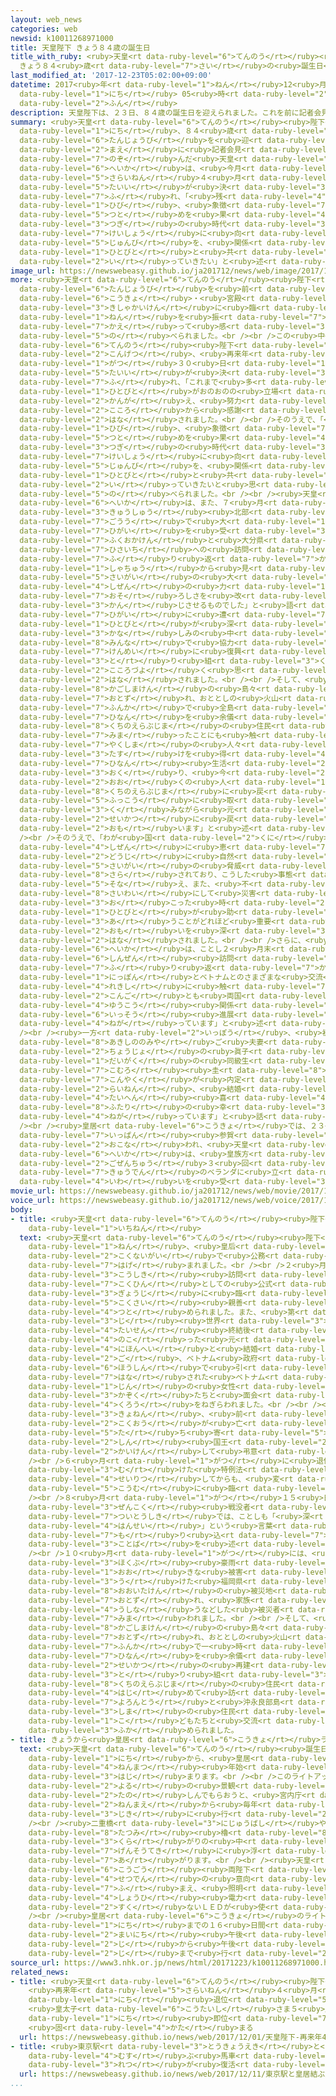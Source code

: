 ```yaml
---
layout: web_news
categories: web
newsid: k10011268971000
title: 天皇陛下 きょう８４歳の誕生日
title_with_ruby: <ruby>天皇<rt data-ruby-level="6">てんのう</rt></ruby><ruby>陛下<rt data-ruby-level="6">へいか</rt></ruby>
  きょう８４<ruby>歳<rt data-ruby-level="7">さい</rt></ruby>の<ruby>誕生日<rt data-ruby-level="6">たんじょうび</rt></ruby>
last_modified_at: '2017-12-23T05:02:00+09:00'
datetime: 2017<ruby>年<rt data-ruby-level="1">ねん</rt></ruby>12<ruby>月<rt data-ruby-level="1">がつ</rt></ruby>23<ruby>日<rt
  data-ruby-level="1">にち</rt></ruby> 05<ruby>時<rt data-ruby-level="2">じ</rt></ruby>02<ruby>分<rt
  data-ruby-level="2">ふん</rt></ruby>
description: 天皇陛下は、２３日、８４歳の誕生日を迎えられました。これを前に記者会見に臨んだ天皇陛下は、今月、再来年４月の退位が決まったことに触れ、「残された日々、象徴としての務めを果たしながら、次の時代への継承に向けた準備を、関係する人々と共に行っていきたい」と述べられました。
summary: <ruby>天皇<rt data-ruby-level="6">てんのう</rt></ruby><ruby>陛下<rt data-ruby-level="6">へいか</rt></ruby>は、２３<ruby>日<rt
  data-ruby-level="1">にち</rt></ruby>、８４<ruby>歳<rt data-ruby-level="7">さい</rt></ruby>の<ruby>誕生日<rt
  data-ruby-level="6">たんじょうび</rt></ruby>を<ruby>迎<rt data-ruby-level="7">むか</rt></ruby>えられました。これを<ruby>前<rt
  data-ruby-level="2">まえ</rt></ruby>に<ruby>記者会見<rt data-ruby-level="3">きしゃかいけん</rt></ruby>に<ruby>臨<rt
  data-ruby-level="7">のぞ</rt></ruby>んだ<ruby>天皇<rt data-ruby-level="6">てんのう</rt></ruby><ruby>陛下<rt
  data-ruby-level="6">へいか</rt></ruby>は、<ruby>今月<rt data-ruby-level="2">こんげつ</rt></ruby>、<ruby>再来年<rt
  data-ruby-level="5">さらいねん</rt></ruby>４<ruby>月<rt data-ruby-level="1">がつ</rt></ruby>の<ruby>退位<rt
  data-ruby-level="5">たいい</rt></ruby>が<ruby>決<rt data-ruby-level="3">き</rt></ruby>まったことに<ruby>触<rt
  data-ruby-level="7">ふ</rt></ruby>れ、「<ruby>残<rt data-ruby-level="4">のこ</rt></ruby>された<ruby>日々<rt
  data-ruby-level="1">ひび</rt></ruby>、<ruby>象徴<rt data-ruby-level="7">しょうちょう</rt></ruby>としての<ruby>務<rt
  data-ruby-level="5">つと</rt></ruby>めを<ruby>果<rt data-ruby-level="4">は</rt></ruby>たしながら、<ruby>次<rt
  data-ruby-level="3">つぎ</rt></ruby>の<ruby>時代<rt data-ruby-level="3">じだい</rt></ruby>への<ruby>継承<rt
  data-ruby-level="7">けいしょう</rt></ruby>に<ruby>向<rt data-ruby-level="3">む</rt></ruby>けた<ruby>準備<rt
  data-ruby-level="5">じゅんび</rt></ruby>を、<ruby>関係<rt data-ruby-level="4">かんけい</rt></ruby>する<ruby>人々<rt
  data-ruby-level="1">ひとびと</rt></ruby>と<ruby>共<rt data-ruby-level="4">とも</rt></ruby>に<ruby>行<rt
  data-ruby-level="2">い</rt></ruby>っていきたい」と<ruby>述<rt data-ruby-level="5">の</rt></ruby>べられました。
image_url: https://newswebeasy.github.io/ja201712/news/web/image/2017/12/23/K10011268971_1712230514_1712230517_01_03.jpg
more: <ruby>天皇<rt data-ruby-level="6">てんのう</rt></ruby><ruby>陛下<rt data-ruby-level="6">へいか</rt></ruby>は、<ruby>誕生日<rt
  data-ruby-level="6">たんじょうび</rt></ruby>を<ruby>前<rt data-ruby-level="2">まえ</rt></ruby>に<ruby>皇居<rt
  data-ruby-level="6">こうきょ</rt></ruby>・<ruby>宮殿<rt data-ruby-level="7">きゅうでん</rt></ruby>で<ruby>記者会見<rt
  data-ruby-level="3">きしゃかいけん</rt></ruby>に<ruby>臨<rt data-ruby-level="7">のぞ</rt></ruby>み、ことし１<ruby>年<rt
  data-ruby-level="1">ねん</rt></ruby>を<ruby>振<rt data-ruby-level="7">ふ</rt></ruby>り<ruby>返<rt
  data-ruby-level="7">かえ</rt></ruby>って<ruby>感<rt data-ruby-level="3">かん</rt></ruby>じたことなどを<ruby>述<rt
  data-ruby-level="5">の</rt></ruby>べられました。<br /><br />この<ruby>中<rt data-ruby-level="1">なか</rt></ruby>で<ruby>天皇<rt
  data-ruby-level="6">てんのう</rt></ruby><ruby>陛下<rt data-ruby-level="6">へいか</rt></ruby>は、<ruby>今月<rt
  data-ruby-level="2">こんげつ</rt></ruby>、<ruby>再来年<rt data-ruby-level="5">さらいねん</rt></ruby>４<ruby>月<rt
  data-ruby-level="1">がつ</rt></ruby>３０<ruby>日<rt data-ruby-level="1">にち</rt></ruby>の<ruby>退位<rt
  data-ruby-level="5">たいい</rt></ruby>が<ruby>決<rt data-ruby-level="3">き</rt></ruby>まったことに<ruby>触<rt
  data-ruby-level="7">ふ</rt></ruby>れ、「これまで<ruby>多<rt data-ruby-level="2">おお</rt></ruby>くの<ruby>人々<rt
  data-ruby-level="1">ひとびと</rt></ruby>がおのおのの<ruby>立場<rt data-ruby-level="2">たちば</rt></ruby>で<ruby>考<rt
  data-ruby-level="2">かんが</rt></ruby>え、<ruby>努力<rt data-ruby-level="4">どりょく</rt></ruby>してきてくれたことを、<ruby>心<rt
  data-ruby-level="2">こころ</rt></ruby>から<ruby>感謝<rt data-ruby-level="5">かんしゃ</rt></ruby>しています」と<ruby>話<rt
  data-ruby-level="2">はな</rt></ruby>されました。<br /><br />そのうえで、「<ruby>残<rt data-ruby-level="4">のこ</rt></ruby>された<ruby>日々<rt
  data-ruby-level="1">ひび</rt></ruby>、<ruby>象徴<rt data-ruby-level="7">しょうちょう</rt></ruby>としての<ruby>務<rt
  data-ruby-level="5">つと</rt></ruby>めを<ruby>果<rt data-ruby-level="4">は</rt></ruby>たしながら、<ruby>次<rt
  data-ruby-level="3">つぎ</rt></ruby>の<ruby>時代<rt data-ruby-level="3">じだい</rt></ruby>への<ruby>継承<rt
  data-ruby-level="7">けいしょう</rt></ruby>に<ruby>向<rt data-ruby-level="3">む</rt></ruby>けた<ruby>準備<rt
  data-ruby-level="5">じゅんび</rt></ruby>を、<ruby>関係<rt data-ruby-level="4">かんけい</rt></ruby>する<ruby>人々<rt
  data-ruby-level="1">ひとびと</rt></ruby>と<ruby>共<rt data-ruby-level="4">とも</rt></ruby>に<ruby>行<rt
  data-ruby-level="2">い</rt></ruby>っていきたいと<ruby>思<rt data-ruby-level="2">おも</rt></ruby>います」と<ruby>述<rt
  data-ruby-level="5">の</rt></ruby>べられました。<br /><br /><ruby>天皇<rt data-ruby-level="6">てんのう</rt></ruby><ruby>陛下<rt
  data-ruby-level="6">へいか</rt></ruby>は、また、７<ruby>月<rt data-ruby-level="1">がつ</rt></ruby>の<ruby>九州<rt
  data-ruby-level="3">きゅうしゅう</rt></ruby><ruby>北部<rt data-ruby-level="3">ほくぶ</rt></ruby><ruby>豪雨<rt
  data-ruby-level="7">ごうう</rt></ruby>で<ruby>大<rt data-ruby-level="1">おお</rt></ruby>きな<ruby>被害<rt
  data-ruby-level="7">ひがい</rt></ruby>を<ruby>受<rt data-ruby-level="3">う</rt></ruby>けた<ruby>福岡県<rt
  data-ruby-level="7">ふくおかけん</rt></ruby>と<ruby>大分県<rt data-ruby-level="8">おおいたけん</rt></ruby>の<ruby>被災地<rt
  data-ruby-level="7">ひさいち</rt></ruby>への<ruby>訪問<rt data-ruby-level="6">ほうもん</rt></ruby>を<ruby>振<rt
  data-ruby-level="7">ふ</rt></ruby>り<ruby>返<rt data-ruby-level="7">かえ</rt></ruby>り、「<ruby>車中<rt
  data-ruby-level="1">しゃちゅう</rt></ruby>から<ruby>見<rt data-ruby-level="1">み</rt></ruby>た<ruby>災害<rt
  data-ruby-level="5">さいがい</rt></ruby>の<ruby>大<rt data-ruby-level="1">おお</rt></ruby>きさは、<ruby>自然<rt
  data-ruby-level="4">しぜん</rt></ruby>の<ruby>力<rt data-ruby-level="1">ちから</rt></ruby>の<ruby>恐<rt
  data-ruby-level="7">おそ</rt></ruby>ろしさを<ruby>改<rt data-ruby-level="4">あらた</rt></ruby>めて<ruby>感<rt
  data-ruby-level="3">かん</rt></ruby>じさせるものでした」と<ruby>語<rt data-ruby-level="2">かた</rt></ruby>ったうえで、「<ruby>被害<rt
  data-ruby-level="7">ひがい</rt></ruby>に<ruby>遭<rt data-ruby-level="7">あ</rt></ruby>った<ruby>人々<rt
  data-ruby-level="1">ひとびと</rt></ruby>が<ruby>深<rt data-ruby-level="3">ふか</rt></ruby>い<ruby>悲<rt
  data-ruby-level="3">かな</rt></ruby>しみの<ruby>中<rt data-ruby-level="1">なか</rt></ruby>にありながら、<ruby>皆<rt
  data-ruby-level="8">みんな</rt></ruby>で<ruby>協力<rt data-ruby-level="4">きょうりょく</rt></ruby>して<ruby>懸命<rt
  data-ruby-level="7">けんめい</rt></ruby>に<ruby>復興<rt data-ruby-level="5">ふっこう</rt></ruby>に<ruby>取<rt
  data-ruby-level="3">と</rt></ruby>り<ruby>組<rt data-ruby-level="3">く</rt></ruby>んでいることを、<ruby>心強<rt
  data-ruby-level="2">こころづよ</rt></ruby>く<ruby>思<rt data-ruby-level="2">おも</rt></ruby>いました」と<ruby>話<rt
  data-ruby-level="2">はな</rt></ruby>されました。<br /><br />そして、<ruby>先月<rt data-ruby-level="1">せんげつ</rt></ruby>、<ruby>鹿児島県<rt
  data-ruby-level="8">かごしまけん</rt></ruby>の<ruby>島々<rt data-ruby-level="3">しまじま</rt></ruby>を<ruby>訪<rt
  data-ruby-level="7">おとず</rt></ruby>れ、おととしの<ruby>火山<rt data-ruby-level="1">かざん</rt></ruby>の<ruby>噴火<rt
  data-ruby-level="7">ふんか</rt></ruby>で<ruby>全島<rt data-ruby-level="3">ぜんとう</rt></ruby><ruby>避難<rt
  data-ruby-level="7">ひなん</rt></ruby>を<ruby>余儀<rt data-ruby-level="7">よぎ</rt></ruby>なくされた<ruby>口永良部島<rt
  data-ruby-level="8">くちのえらぶじま</rt></ruby>の<ruby>住民<rt data-ruby-level="4">じゅうみん</rt></ruby>を<ruby>見舞<rt
  data-ruby-level="7">みま</rt></ruby>ったことにも<ruby>触<rt data-ruby-level="7">ふ</rt></ruby>れ、「<ruby>屋久島<rt
  data-ruby-level="7">やくしま</rt></ruby>の<ruby>人々<rt data-ruby-level="1">ひとびと</rt></ruby>の<ruby>助<rt
  data-ruby-level="3">たす</rt></ruby>けを<ruby>得<rt data-ruby-level="4">え</rt></ruby>て<ruby>避難<rt
  data-ruby-level="7">ひなん</rt></ruby><ruby>生活<rt data-ruby-level="2">せいかつ</rt></ruby>を<ruby>送<rt
  data-ruby-level="3">おく</rt></ruby>り、<ruby>今<rt data-ruby-level="2">いま</rt></ruby>は<ruby>多<rt
  data-ruby-level="2">おお</rt></ruby>くの<ruby>人<rt data-ruby-level="1">ひと</rt></ruby>が<ruby>口永良部島<rt
  data-ruby-level="8">くちのえらぶじま</rt></ruby>に<ruby>戻<rt data-ruby-level="7">もど</rt></ruby>り、<ruby>復興<rt
  data-ruby-level="5">ふっこう</rt></ruby>に<ruby>取<rt data-ruby-level="3">と</rt></ruby>り<ruby>組<rt
  data-ruby-level="3">く</rt></ruby>みながら<ruby>元<rt data-ruby-level="2">もと</rt></ruby>の<ruby>生活<rt
  data-ruby-level="2">せいかつ</rt></ruby>に<ruby>戻<rt data-ruby-level="7">もど</rt></ruby>りつつあることを、うれしく<ruby>思<rt
  data-ruby-level="2">おも</rt></ruby>います」と<ruby>述<rt data-ruby-level="5">の</rt></ruby>べられました。<br
  /><br />そのうえで、「わが<ruby>国<rt data-ruby-level="2">くに</rt></ruby>は<ruby>豊<rt data-ruby-level="5">ゆた</rt></ruby>かな<ruby>自然<rt
  data-ruby-level="4">しぜん</rt></ruby>に<ruby>恵<rt data-ruby-level="7">めぐ</rt></ruby>まれていますが、<ruby>同時<rt
  data-ruby-level="2">どうじ</rt></ruby>に<ruby>自然<rt data-ruby-level="4">しぜん</rt></ruby><ruby>災害<rt
  data-ruby-level="5">さいがい</rt></ruby>の<ruby>脅威<rt data-ruby-level="7">きょうい</rt></ruby>に<ruby>晒<rt
  data-ruby-level="8">さら</rt></ruby>されており、こうした<ruby>事態<rt data-ruby-level="5">じたい</rt></ruby>に<ruby>備<rt
  data-ruby-level="5">そな</rt></ruby>え、また、<ruby>不<rt data-ruby-level="4">ふ</rt></ruby><ruby>幸<rt
  data-ruby-level="8">さいわい</rt></ruby>にして<ruby>災害<rt data-ruby-level="5">さいがい</rt></ruby>が<ruby>起<rt
  data-ruby-level="3">お</rt></ruby>こった<ruby>時<rt data-ruby-level="2">とき</rt></ruby>、<ruby>人々<rt
  data-ruby-level="1">ひとびと</rt></ruby>が<ruby>助<rt data-ruby-level="3">たす</rt></ruby>け<ruby>合<rt
  data-ruby-level="3">あ</rt></ruby>うことがどれほど<ruby>重要<rt data-ruby-level="4">じゅうよう</rt></ruby>かということに、<ruby>思<rt
  data-ruby-level="2">おも</rt></ruby>いを<ruby>深<rt data-ruby-level="3">ふか</rt></ruby>くしました」と<ruby>話<rt
  data-ruby-level="2">はな</rt></ruby>されました。<br /><br />さらに、<ruby>天皇<rt data-ruby-level="6">てんのう</rt></ruby><ruby>陛下<rt
  data-ruby-level="6">へいか</rt></ruby>は、ことし２<ruby>月末<rt data-ruby-level="4">がつまつ</rt></ruby>からのベトナムへの<ruby>親善<rt
  data-ruby-level="6">しんぜん</rt></ruby><ruby>訪問<rt data-ruby-level="6">ほうもん</rt></ruby>も<ruby>振<rt
  data-ruby-level="7">ふ</rt></ruby>り<ruby>返<rt data-ruby-level="7">かえ</rt></ruby>って、「<ruby>日本<rt
  data-ruby-level="1">にっぽん</rt></ruby>とベトナムとのさまざまな<ruby>交流<rt data-ruby-level="3">こうりゅう</rt></ruby>の<ruby>歴史<rt
  data-ruby-level="4">れきし</rt></ruby>に<ruby>触<rt data-ruby-level="7">ふ</rt></ruby>れることとなりました。<ruby>今後<rt
  data-ruby-level="2">こんご</rt></ruby>とも<ruby>両国<rt data-ruby-level="3">りょうこく</rt></ruby>の<ruby>友好<rt
  data-ruby-level="4">ゆうこう</rt></ruby><ruby>関係<rt data-ruby-level="4">かんけい</rt></ruby>が<ruby>一層<rt
  data-ruby-level="6">いっそう</rt></ruby><ruby>進展<rt data-ruby-level="6">しんてん</rt></ruby>していくことを<ruby>願<rt
  data-ruby-level="4">ねが</rt></ruby>っています」と<ruby>述<rt data-ruby-level="5">の</rt></ruby>べられました。<br
  /><br /><ruby>一方<rt data-ruby-level="2">いっぽう</rt></ruby>、<ruby>初孫<rt data-ruby-level="7">ういまご</rt></ruby>にあたる<ruby>秋篠宮<rt
  data-ruby-level="8">あきしののみや</rt></ruby>ご<ruby>夫妻<rt data-ruby-level="5">ふさい</rt></ruby>の<ruby>長女<rt
  data-ruby-level="2">ちょうじょ</rt></ruby>の<ruby>眞子<rt data-ruby-level="8">まこ</rt></ruby>さまと、<ruby>大学<rt
  data-ruby-level="1">だいがく</rt></ruby>の<ruby>同級生<rt data-ruby-level="3">どうきゅうせい</rt></ruby>、<ruby>小室<rt
  data-ruby-level="7">こむろ</rt></ruby><ruby>圭<rt data-ruby-level="8">けい</rt></ruby>さんとの<ruby>婚約<rt
  data-ruby-level="7">こんやく</rt></ruby>が<ruby>内定<rt data-ruby-level="3">ないてい</rt></ruby>し、<ruby>来年<rt
  data-ruby-level="2">らいねん</rt></ruby>、<ruby>結婚<rt data-ruby-level="7">けっこん</rt></ruby>されることについて、「<ruby>大変<rt
  data-ruby-level="4">たいへん</rt></ruby><ruby>喜<rt data-ruby-level="4">よろこ</rt></ruby>ばしく、<ruby>二人<rt
  data-ruby-level="8">ふたり</rt></ruby>の<ruby>幸<rt data-ruby-level="3">しあわ</rt></ruby>せを<ruby>願<rt
  data-ruby-level="4">ねが</rt></ruby>っています」と<ruby>話<rt data-ruby-level="2">はな</rt></ruby>されました。<br
  /><br /><ruby>皇居<rt data-ruby-level="6">こうきょ</rt></ruby>では、２３<ruby>日<rt data-ruby-level="1">にち</rt></ruby><ruby>一般<rt
  data-ruby-level="7">いっぱん</rt></ruby><ruby>参賀<rt data-ruby-level="5">さんが</rt></ruby>が<ruby>行<rt
  data-ruby-level="2">おこな</rt></ruby>われ、<ruby>天皇<rt data-ruby-level="6">てんのう</rt></ruby><ruby>陛下<rt
  data-ruby-level="6">へいか</rt></ruby>は、<ruby>皇族方<rt data-ruby-level="6">こうぞくがた</rt></ruby>とともに、<ruby>午前中<rt
  data-ruby-level="2">ごぜんちゅう</rt></ruby>３<ruby>回<rt data-ruby-level="2">かい</rt></ruby>、<ruby>宮殿<rt
  data-ruby-level="7">きゅうでん</rt></ruby>のベランダに<ruby>立<rt data-ruby-level="1">た</rt></ruby>ちお<ruby>祝<rt
  data-ruby-level="4">いわ</rt></ruby>いを<ruby>受<rt data-ruby-level="3">う</rt></ruby>けられます。
movie_url: https://newswebeasy.github.io/ja201712/news/web/movie/2017/12/23/k10011268971_201712230514_201712230516.mp4
voice_url: https://newswebeasy.github.io/ja201712/news/web/voice/2017/12/23/k10011268971_201712230514_201712230516.mp3
body:
- title: <ruby>天皇<rt data-ruby-level="6">てんのう</rt></ruby><ruby>陛下<rt data-ruby-level="6">へいか</rt></ruby>のこの<ruby>一年<rt
    data-ruby-level="1">いちねん</rt></ruby>
  text: <ruby>天皇<rt data-ruby-level="6">てんのう</rt></ruby><ruby>陛下<rt data-ruby-level="6">へいか</rt></ruby>は、この１<ruby>年<rt
    data-ruby-level="1">ねん</rt></ruby>、<ruby>皇后<rt data-ruby-level="6">こうごう</rt></ruby>さまとともに<ruby>国内外<rt
    data-ruby-level="2">こくないがい</rt></ruby>で<ruby>公務<rt data-ruby-level="5">こうむ</rt></ruby>に<ruby>励<rt
    data-ruby-level="7">はげ</rt></ruby>まれました。<br /><br />２<ruby>月末<rt data-ruby-level="4">がつまつ</rt></ruby>からベトナムを<ruby>公式<rt
    data-ruby-level="3">こうしき</rt></ruby><ruby>訪問<rt data-ruby-level="6">ほうもん</rt></ruby>し、<ruby>国賓<rt
    data-ruby-level="7">こくひん</rt></ruby>としての<ruby>公式<rt data-ruby-level="3">こうしき</rt></ruby><ruby>行事<rt
    data-ruby-level="3">ぎょうじ</rt></ruby>に<ruby>臨<rt data-ruby-level="7">のぞ</rt></ruby>むなどして<ruby>国際<rt
    data-ruby-level="5">こくさい</rt></ruby><ruby>親善<rt data-ruby-level="6">しんぜん</rt></ruby>に<ruby>努<rt
    data-ruby-level="4">つと</rt></ruby>められました。また、<ruby>第<rt data-ruby-level="3">だい</rt></ruby>２<ruby>次<rt
    data-ruby-level="3">じ</rt></ruby><ruby>世界<rt data-ruby-level="3">せかい</rt></ruby><ruby>大戦<rt
    data-ruby-level="4">たいせん</rt></ruby><ruby>終結後<rt data-ruby-level="4">しゅうけつご</rt></ruby>もベトナムに<ruby>残<rt
    data-ruby-level="4">のこ</rt></ruby>った<ruby>元<rt data-ruby-level="2">もと</rt></ruby><ruby>日本兵<rt
    data-ruby-level="4">にほんへい</rt></ruby>と<ruby>結婚<rt data-ruby-level="7">けっこん</rt></ruby>し、その<ruby>後<rt
    data-ruby-level="2">ご</rt></ruby>、ベトナム<ruby>政府<rt data-ruby-level="5">せいふ</rt></ruby>の<ruby>方針<rt
    data-ruby-level="6">ほうしん</rt></ruby>で<ruby>引<rt data-ruby-level="7">ひ</rt></ruby>き<ruby>離<rt
    data-ruby-level="7">はな</rt></ruby>された<ruby>ベトナム<rt data-ruby-level="1">べとなむ</rt></ruby><ruby>人<rt
    data-ruby-level="1">じん</rt></ruby>の<ruby>女性<rt data-ruby-level="5">じょせい</rt></ruby>や<ruby>家族<rt
    data-ruby-level="3">かぞく</rt></ruby>たちと<ruby>面会<rt data-ruby-level="3">めんかい</rt></ruby>して、これまでの<ruby>苦労<rt
    data-ruby-level="4">くろう</rt></ruby>をねぎらわれました。<br /><br /><ruby>続<rt data-ruby-level="4">つづ</rt></ruby>いて、<ruby>去年<rt
    data-ruby-level="3">きょねん</rt></ruby>、<ruby>前<rt data-ruby-level="2">まえ</rt></ruby>の<ruby>国王<rt
    data-ruby-level="2">こくおう</rt></ruby>が<ruby>亡<rt data-ruby-level="7">な</rt></ruby>くなったタイに<ruby>立<rt
    data-ruby-level="5">た</rt></ruby>ち<ruby>寄<rt data-ruby-level="5">よ</rt></ruby>り、<ruby>新<rt
    data-ruby-level="2">しん</rt></ruby><ruby>国王<rt data-ruby-level="2">こくおう</rt></ruby>と<ruby>会見<rt
    data-ruby-level="2">かいけん</rt></ruby>して<ruby>弔意<rt data-ruby-level="7">ちょうい</rt></ruby>をあらわされました。<br
    /><br />６<ruby>月<rt data-ruby-level="1">がつ</rt></ruby>に<ruby>退位<rt data-ruby-level="5">たいい</rt></ruby>に<ruby>向<rt
    data-ruby-level="3">む</rt></ruby>けた<ruby>特例法<rt data-ruby-level="4">とくれいほう</rt></ruby>が<ruby>成立<rt
    data-ruby-level="4">せいりつ</rt></ruby>してからも、<ruby>変<rt data-ruby-level="4">か</rt></ruby>わりなく<ruby>公務<rt
    data-ruby-level="5">こうむ</rt></ruby>に<ruby>臨<rt data-ruby-level="7">のぞ</rt></ruby>まれました。<br
    /><br />８<ruby>月<rt data-ruby-level="1">がつ</rt></ruby>１５<ruby>日<rt data-ruby-level="1">にち</rt></ruby>の<ruby>全国<rt
    data-ruby-level="3">ぜんこく</rt></ruby><ruby>戦没者<rt data-ruby-level="7">せんぼつしゃ</rt></ruby><ruby>追悼式<rt
    data-ruby-level="7">ついとうしき</rt></ruby>では、ことしも「<ruby>深<rt data-ruby-level="3">ふか</rt></ruby>い<ruby>反省<rt
    data-ruby-level="4">はんせい</rt></ruby>」という<ruby>言葉<rt data-ruby-level="3">ことば</rt></ruby>を<ruby>盛<rt
    data-ruby-level="7">も</rt></ruby>り<ruby>込<rt data-ruby-level="7">こ</rt></ruby>んで、お<ruby>言葉<rt
    data-ruby-level="3">ことば</rt></ruby>を<ruby>述<rt data-ruby-level="5">の</rt></ruby>べられました。<br
    /><br />１０<ruby>月<rt data-ruby-level="1">がつ</rt></ruby>には、<ruby>九州<rt data-ruby-level="3">きゅうしゅう</rt></ruby><ruby>北部<rt
    data-ruby-level="3">ほくぶ</rt></ruby><ruby>豪雨<rt data-ruby-level="7">ごうう</rt></ruby>で<ruby>大<rt
    data-ruby-level="1">おお</rt></ruby>きな<ruby>被害<rt data-ruby-level="7">ひがい</rt></ruby>を<ruby>受<rt
    data-ruby-level="3">う</rt></ruby>けた<ruby>福岡県<rt data-ruby-level="7">ふくおかけん</rt></ruby>と<ruby>大分県<rt
    data-ruby-level="8">おおいたけん</rt></ruby>の<ruby>被災地<rt data-ruby-level="7">ひさいち</rt></ruby>を<ruby>訪<rt
    data-ruby-level="7">おとず</rt></ruby>れ、<ruby>家族<rt data-ruby-level="3">かぞく</rt></ruby>を<ruby>失<rt
    data-ruby-level="4">うしな</rt></ruby>うなどした<ruby>被災者<rt data-ruby-level="7">ひさいしゃ</rt></ruby>を<ruby>見舞<rt
    data-ruby-level="7">みま</rt></ruby>われました。<br /><br />そして、<ruby>先月<rt data-ruby-level="1">せんげつ</rt></ruby>には<ruby>鹿児島県<rt
    data-ruby-level="8">かごしまけん</rt></ruby>の<ruby>島々<rt data-ruby-level="3">しまじま</rt></ruby>を<ruby>訪<rt
    data-ruby-level="7">おとず</rt></ruby>れ、おととしの<ruby>火山<rt data-ruby-level="1">かざん</rt></ruby>の<ruby>噴火<rt
    data-ruby-level="7">ふんか</rt></ruby>で一<ruby>時<rt data-ruby-level="2">じ</rt></ruby><ruby>避難<rt
    data-ruby-level="7">ひなん</rt></ruby>を<ruby>余儀<rt data-ruby-level="7">よぎ</rt></ruby>なくされ、<ruby>生活<rt
    data-ruby-level="2">せいかつ</rt></ruby>の<ruby>再建<rt data-ruby-level="5">さいけん</rt></ruby>に<ruby>取<rt
    data-ruby-level="3">と</rt></ruby>り<ruby>組<rt data-ruby-level="3">く</rt></ruby>む<ruby>口永良部島<rt
    data-ruby-level="8">くちのえらぶじま</rt></ruby>の<ruby>住民<rt data-ruby-level="4">じゅうみん</rt></ruby>たちをねぎらったほか、<ruby>初<rt
    data-ruby-level="4">はじ</rt></ruby>めて<ruby>訪<rt data-ruby-level="7">おとず</rt></ruby>れた<ruby>与論島<rt
    data-ruby-level="7">よろんとう</rt></ruby>と<ruby>沖永良部島<rt data-ruby-level="8">おきのえらぶじま</rt></ruby>では、<ruby>島<rt
    data-ruby-level="3">しま</rt></ruby>の<ruby>住民<rt data-ruby-level="4">じゅうみん</rt></ruby>や<ruby>子<rt
    data-ruby-level="1">こ</rt></ruby>どもたちと<ruby>交流<rt data-ruby-level="3">こうりゅう</rt></ruby>を<ruby>深<rt
    data-ruby-level="3">ふか</rt></ruby>められました。
- title: きょうから<ruby>皇居<rt data-ruby-level="6">こうきょ</rt></ruby>ライトアップ
  text: <ruby>天皇<rt data-ruby-level="6">てんのう</rt></ruby><ruby>誕生日<rt data-ruby-level="6">たんじょうび</rt></ruby>の２３<ruby>日<rt
    data-ruby-level="1">にち</rt></ruby>から、<ruby>皇居<rt data-ruby-level="6">こうきょ</rt></ruby>で<ruby>年末<rt
    data-ruby-level="4">ねんまつ</rt></ruby><ruby>年始<rt data-ruby-level="3">ねんし</rt></ruby>のライトアップが<ruby>始<rt
    data-ruby-level="3">はじ</rt></ruby>まります。<br /><br />このライトアップは、<ruby>皇居<rt data-ruby-level="6">こうきょ</rt></ruby>の<ruby>夜<rt
    data-ruby-level="2">よる</rt></ruby>の<ruby>景観<rt data-ruby-level="4">けいかん</rt></ruby>を<ruby>楽<rt
    data-ruby-level="2">たの</rt></ruby>しんでもらおうと、<ruby>宮内庁<rt data-ruby-level="7">くないちょう</rt></ruby>が、５<ruby>年前<rt
    data-ruby-level="2">ねんまえ</rt></ruby>から<ruby>毎年<rt data-ruby-level="2">まいとし</rt></ruby>この<ruby>時期<rt
    data-ruby-level="3">じき</rt></ruby>に<ruby>行<rt data-ruby-level="2">おこな</rt></ruby>っています。<br
    /><br /><ruby>二重橋<rt data-ruby-level="3">にじゅうばし</rt></ruby>や<ruby>大手門<rt data-ruby-level="2">おおてもん</rt></ruby>、それに<ruby>巽<rt
    data-ruby-level="8">たつみ</rt></ruby><ruby>櫓<rt data-ruby-level="8">やぐら</rt></ruby>などが<ruby>暗<rt
    data-ruby-level="3">くら</rt></ruby>がりの<ruby>中<rt data-ruby-level="1">なか</rt></ruby>に<ruby>幻想的<rt
    data-ruby-level="7">げんそうてき</rt></ruby>に<ruby>浮<rt data-ruby-level="7">う</rt></ruby>かび<ruby>上<rt
    data-ruby-level="7">あ</rt></ruby>がります。<br /><br /><ruby>天皇<rt data-ruby-level="6">てんのう</rt></ruby><ruby>皇后<rt
    data-ruby-level="6">こうごう</rt></ruby><ruby>両陛下<rt data-ruby-level="6">りょうへいか</rt></ruby>の<ruby>節電<rt
    data-ruby-level="4">せつでん</rt></ruby>の<ruby>意向<rt data-ruby-level="3">いこう</rt></ruby>も<ruby>踏<rt
    data-ruby-level="7">ふ</rt></ruby>まえ、<ruby>照明<rt data-ruby-level="4">しょうめい</rt></ruby>にはすべて<ruby>消費<rt
    data-ruby-level="4">しょうひ</rt></ruby><ruby>電力<rt data-ruby-level="2">でんりょく</rt></ruby>の<ruby>少<rt
    data-ruby-level="2">すく</rt></ruby>ないＬＥＤが<ruby>使<rt data-ruby-level="3">つか</rt></ruby>われるということです。<br
    /><br /><ruby>皇居<rt data-ruby-level="6">こうきょ</rt></ruby>のライトアップは、<ruby>来月<rt data-ruby-level="2">らいげつ</rt></ruby>７<ruby>日<rt
    data-ruby-level="1">にち</rt></ruby>までの１６<ruby>日間<rt data-ruby-level="2">にちかん</rt></ruby>、<ruby>毎日<rt
    data-ruby-level="2">まいにち</rt></ruby><ruby>午後<rt data-ruby-level="2">ごご</rt></ruby>５<ruby>時<rt
    data-ruby-level="2">じ</rt></ruby>から<ruby>午後<rt data-ruby-level="2">ごご</rt></ruby>９<ruby>時<rt
    data-ruby-level="2">じ</rt></ruby>まで<ruby>行<rt data-ruby-level="2">おこな</rt></ruby>われます。
source_url: https://www3.nhk.or.jp/news/html/20171223/k10011268971000.html
related_news:
- title: <ruby>天皇<rt data-ruby-level="6">てんのう</rt></ruby><ruby>陛下<rt data-ruby-level="6">へいか</rt></ruby>
    <ruby>再来年<rt data-ruby-level="5">さらいねん</rt></ruby>４<ruby>月<rt data-ruby-level="1">がつ</rt></ruby>30<ruby>日<rt
    data-ruby-level="1">にち</rt></ruby><ruby>退位<rt data-ruby-level="5">たいい</rt></ruby>
    <ruby>皇太子<rt data-ruby-level="6">こうたいし</rt></ruby>さま５<ruby>月<rt data-ruby-level="1">がつ</rt></ruby>１<ruby>日<rt
    data-ruby-level="1">にち</rt></ruby><ruby>即位<rt data-ruby-level="7">そくい</rt></ruby>
    <ruby>固<rt data-ruby-level="4">かた</rt></ruby>まる
  url: https://newswebeasy.github.io/news/web/2017/12/01/天皇陛下-再来年4月30日退位-皇太子さま5月1日即位-固まる
- title: <ruby>東京駅<rt data-ruby-level="3">とうきょうえき</rt></ruby>と<ruby>皇居<rt data-ruby-level="6">こうきょ</rt></ruby><ruby>結<rt
    data-ruby-level="4">むす</rt></ruby>ぶ<ruby>馬車<rt data-ruby-level="2">ばしゃ</rt></ruby><ruby>列<rt
    data-ruby-level="3">れつ</rt></ruby>が<ruby>復活<rt data-ruby-level="5">ふっかつ</rt></ruby>
  url: https://newswebeasy.github.io/news/web/2017/12/11/東京駅と皇居結ぶ馬車列が復活
...
```

